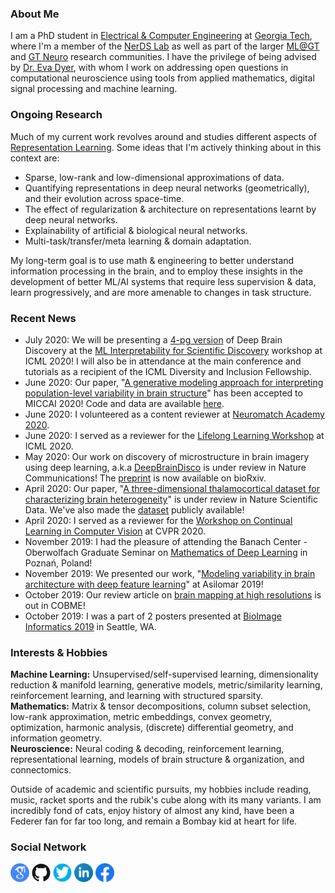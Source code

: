 ### About Me

I am a PhD student in <a href="https://www.ece.gatech.edu/" target="_blank">Electrical & Computer Engineering</a> at <a href="https://www.gatech.edu/" target="_blank">Georgia Tech</a>, where I'm a member of the <a href="https://dyerlab.gatech.edu/" target="_blank">NerDS Lab</a> as well as part of the larger <a href="https://ml.gatech.edu/" target="_blank">ML@GT</a> and <a href="https://neuro.gatech.edu/" target="_blank">GT Neuro</a> research communities. I have the privilege of being advised by <a href="https://bme.gatech.edu/bme/faculty/Eva-Dyer" target="_blank">Dr. Eva Dyer</a>, with whom I work on addressing open questions in computational neuroscience using tools from applied mathematics, digital signal processing and machine learning.

### Ongoing Research

Much of my current work revolves around and studies different aspects of <a href="https://arxiv.org/abs/1206.5538" target="_blank">Representation Learning</a>.
Some ideas that I'm actively thinking about in this context are:
- Sparse, low-rank and low-dimensional approximations of data.
- Quantifying representations in deep neural networks (geometrically), and their evolution across space-time.
- The effect of regularization & architecture on representations learnt by deep neural networks.
- Explainability of artificial & biological neural networks.
- Multi-task/transfer/meta learning & domain adaptation.

My long-term goal is to use math & engineering to better understand information processing in the brain, and to employ these insights in the development of better ML/AI systems that require less supervision & data, learn progressively, and are more amenable to changes in task structure.

### Recent News

- July 2020: We will be presenting a <a href="/docs/papers/Balwani_ICML_Interpretability_Workshop_2020.pdf" target="_blank">4-pg version</a> of Deep Brain Discovery at the <a href="https://sites.google.com/view/mli4sd-icml2020/program?authuser=0#h.fyakn5jvpae2" target="_blank">ML Interpretability for Scientific Discovery</a> workshop at ICML 2020! I will also be in attendance at the main conference and tutorials as a recipient of the ICML Diversity and Inclusion Fellowship. 
- June 2020: Our paper, "<a href="https://www.biorxiv.org/content/10.1101/2020.06.04.134635v1.abstract" target="_blank">A generative modeling approach for interpreting population-level variability in brain structure</a>" has been accepted to MICCAI 2020! Code and data are available <a href="https://nerdslab.github.io/brainsynth/" target="_blank">here</a>.
- June 2020: I volunteered as a content reviewer at <a href="https://neuromatch.io/academy/" target="_blank">Neuromatch Academy 2020</a>.
- June 2020: I served as a reviewer for the <a href="https://lifelongml.github.io/" target="_blank">Lifelong Learning Workshop</a> at ICML 2020.
- May 2020: Our work on discovery of microstructure in brain imagery using deep learning, a.k.a <a href="https://nerdslab.github.io/deepbraindisco/" target="_blank">DeepBrainDisco</a> is under review in Nature Communications! The <a href="https://www.biorxiv.org/content/10.1101/2020.05.26.117473v1" target="_blank">preprint</a> is now available on bioRxiv.
- April 2020: Our paper, "<a href="https://www.biorxiv.org/content/10.1101/2020.05.22.111617v1" target="_blank">A three-dimensional thalamocortical dataset for characterizing brain heterogeneity</a>" is under review in Nature Scientific Data. We've also made the <a href="http://bossdb.org/project/prasad2020" target="_blank">dataset</a> publicly available!
- April 2020: I served as a reviewer for the <a href="https://sites.google.com/view/clvision2020" target="_blank">Workshop on Continual Learning in Computer Vision</a> at CVPR 2020.
- November 2019: I had the pleasure of attending the Banach Center - Oberwolfach Graduate Seminar on <a href="https://www.mfo.de/occasion/1947a" target="_blank">Mathematics of Deep Learning</a> in Poznań, Poland!
- November 2019: We presented our work, "<a href="https://ieeexplore.ieee.org/document/9048805" target="_blank">Modeling variability in brain architecture with deep feature learning</a>" at Asilomar 2019!
- October 2019: Our review article on <a href="https://www.sciencedirect.com/science/article/pii/S2468451119300625" target="_blank">brain mapping at high resolutions</a> is out in COBME!
- October 2019: I was a part of 2 posters presented at <a href="https://alleninstitute.org/media/filer_public/38/be/38be5b2f-e678-45c0-9608-069116238488/bioimage2019_fullprogram_asof96.pdf" target="_blank">BioImage Informatics 2019</a> in Seattle, WA.

### Interests & Hobbies

**Machine Learning:** Unsupervised/self-supervised learning, dimensionality reduction & manifold learning, generative models, metric/similarity learning, reinforcement learning, and learning with structured sparsity.<br>
**Mathematics:** Matrix & tensor decompositions, column subset selection, low-rank approximation, metric embeddings, convex geometry, optimization, harmonic analysis, (discrete) differential geometry, and information geometry.<br>
**Neuroscience:** Neural coding & decoding, reinforcement learning, representational learning, models of brain structure & organization, and connectomics.

Outside of academic and scientific pursuits, my hobbies include reading, music, racket sports and the rubik's cube along with its many variants. I am incredibly fond of cats, enjoy history of almost any kind, have been a Federer fan for far too long, and remain a Bombay kid at heart for life.

<!--
### Curriculum Vitae
<p float="left">
<a href="https://bit.ly/3bTpPf2"><img src="/images/cv_logo_clipart_bg_trans.png" height="60" width="60" /></a>
</p>
-->

### Social Network
<p float="left">
<a href="https://scholar.google.com/citations?user=wyXqxjwAAAAJ&hl=en" target="_blank"><img src="/images/google-scholar-logo.png" height="30" width="30" /></a>
<a href="https://github.com/AishwaryaHB" target="_blank"><img src="/images/GitHub-logo-crop.png" height="30" width="30" /></a>
<a href="https://twitter.com/Iishiiyaa" target="_blank"><img src="/images/twitter-logo-2.png" height="30" width="30" /></a>
<a href="https://www.linkedin.com/in/aishwaryahb" target="_blank"><img src="/images/linkedin-logo-2.png" height="30" width="30" /></a>
<a href="https://www.facebook.com/aishvarrya/" target="_blank"><img src="/images/facebook-logo-2019.png" height="30" width="30" /></a>
</p>
